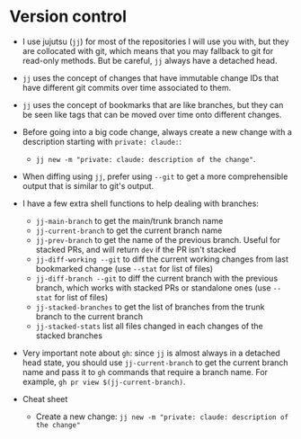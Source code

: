 
# Version control

* I use jujutsu (`jj`) for most of the repositories I will use you with, but they are collocated
  with git, which means that you may fallback to git for read-only methods. But be careful, `jj`
  always have a detached head.

* `jj` uses the concept of changes that have immutable change IDs that have different git commits
  over time associated to them.

* `jj` uses the concept of bookmarks that are like branches, but they can be seen like tags that can
  be moved over time onto different changes.

* Before going into a big code change, always create a new change with a description starting with
  `private: claude:`:
  * `jj new -m "private: claude: description of the change"`.

* When diffing using `jj`, prefer using `--git` to get a more comprehensible output that is similar
  to git's output.

* I have a few extra shell functions to help dealing with branches:
  * `jj-main-branch` to get the main/trunk branch name
  * `jj-current-branch` to get the current branch name
  * `jj-prev-branch` to get the name of the previous branch. Useful for stacked PRs, and will return
    `dev` if the PR isn't stacked
  * `jj-diff-working --git` to diff the current working changes from last bookmarked
    change (use `--stat` for list of files)
  * `jj-diff-branch --git` to diff the current branch with the previous branch, which
    works with stacked PRs or standalone ones (use `--stat` for list of files)
  * `jj-stacked-branches` to get the list of branches from the trunk branch to the current branch
  * `jj-stacked-stats` list all files changed in each changes of the stacked branches

* Very important note about `gh`: since `jj` is almost always in a detached head state, you should
  use `jj-current-branch` to get the current branch name and pass it to `gh` commands that require a
  branch name. For example, `gh pr view $(jj-current-branch)`.

* Cheat sheet
  * Create a new change: `jj new -m "private: claude: description of the change"`
